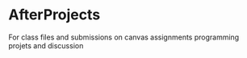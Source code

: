 # AfterProjects
For class files and submissions on canvas assignments programming projets and discussion
